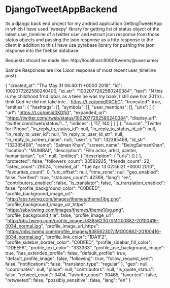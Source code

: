 # DjangoTweetAppBackend
Its a django back end project for my android application GettingTweetsApp in which I have used 'tweepy' library for 
getting list of status object of the latest user_timeline of a twitter user and extract json response from those status objects 
and passing the json response as a http response to the client in addition to this I have use pyrebase library for pushing the json response 
into the firebse database.

Requests should be made like:
http://localhost:8000/tweets/@username/

Sample Responses are like (Json response of most recent user_timeline post) :

{
  "created_at": "Thu May 31 06:40:11 +0000 2018",
  "id": 1002077262580240400,
  "id_str": "1002077262580240384",
  "text": "N this is my childhood frnd Iqbal, as a teen he was my bank, I still owe him 2011rs . thnk God he did not take inte… https://t.co/omid0XGfjG",
  "truncated": true,
  "entities": {
    "hashtags": [],
    "symbols": [],
    "user_mentions": [],
    "urls": [
      {
        "url": "https://t.co/omid0XGfjG",
        "expanded_url": "https://twitter.com/i/web/status/1002077262580240384",
        "display_url": "twitter.com/i/web/status/1…",
        "indices": [
          117,
          140
        ]
      }
    ]
  },
  "source": "Twitter for iPhone",
  "in_reply_to_status_id": null,
  "in_reply_to_status_id_str": null,
  "in_reply_to_user_id": null,
  "in_reply_to_user_id_str": null,
  "in_reply_to_screen_name": null,
  "user": {
    "id": 132385468,
    "id_str": "132385468",
    "name": "Salman Khan",
    "screen_name": "BeingSalmanKhan",
    "location": "MUMBAI",
    "description": "Film actor, artist, painter, humanitarian",
    "url": null,
    "entities": {
      "description": {
        "urls": []
      }
    },
    "protected": false,
    "followers_count": 33582925,
    "friends_count": 22,
    "listed_count": 29024,
    "created_at": "Tue Apr 13 02:56:21 +0000 2010",
    "favourites_count": 0,
    "utc_offset": null,
    "time_zone": null,
    "geo_enabled": false,
    "verified": true,
    "statuses_count": 42369,
    "lang": "en",
    "contributors_enabled": false,
    "is_translator": false,
    "is_translation_enabled": false,
    "profile_background_color": "C0DEED",
    "profile_background_image_url": "http://abs.twimg.com/images/themes/theme1/bg.png",
    "profile_background_image_url_https": "https://abs.twimg.com/images/themes/theme1/bg.png",
    "profile_background_tile": false,
    "profile_image_url": "http://pbs.twimg.com/profile_images/838562307/IMG00882-20100416-0034_normal.jpg",
    "profile_image_url_https": "https://pbs.twimg.com/profile_images/838562307/IMG00882-20100416-0034_normal.jpg",
    "profile_link_color": "1DA1F2",
    "profile_sidebar_border_color": "C0DEED",
    "profile_sidebar_fill_color": "DDEEF6",
    "profile_text_color": "333333",
    "profile_use_background_image": true,
    "has_extended_profile": false,
    "default_profile": true,
    "default_profile_image": false,
    "following": true,
    "follow_request_sent": false,
    "notifications": false,
    "translator_type": "regular"
  },
  "geo": null,
  "coordinates": null,
  "place": null,
  "contributors": null,
  "is_quote_status": false,
  "retweet_count": 3404,
  "favorite_count": 30465,
  "favorited": false,
  "retweeted": false,
  "possibly_sensitive": false,
  "lang": "en"
}


